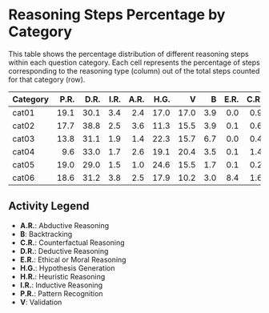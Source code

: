 # Reasoning Steps Percentage by Category

This table shows the percentage distribution of different reasoning steps within each question category.
Each cell represents the percentage of steps corresponding to the reasoning type (column) out of the total steps counted for that category (row).

| Category   |   P.R. |   D.R. |   I.R. |   A.R. |   H.G. |    V |   B |   E.R. |   C.R. |   H.R. |
|:-----------|-------:|-------:|-------:|-------:|-------:|-----:|----:|-------:|-------:|-------:|
| cat01      |   19.1 |   30.1 |    3.4 |    2.4 |   17.0 | 17.0 | 3.9 |    0.0 |    0.9 |    6.2 |
| cat02      |   17.7 |   38.8 |    2.5 |    3.6 |   11.3 | 15.5 | 3.9 |    0.1 |    0.6 |    6.1 |
| cat03      |   13.8 |   31.1 |    1.9 |    1.4 |   22.3 | 15.7 | 6.7 |    0.0 |    0.4 |    6.8 |
| cat04      |    9.6 |   33.0 |    1.7 |    2.6 |   19.1 | 20.4 | 3.5 |    0.1 |    1.4 |    8.5 |
| cat05      |   19.0 |   29.0 |    1.5 |    1.0 |   24.6 | 15.5 | 1.7 |    0.1 |    0.2 |    7.3 |
| cat06      |   18.6 |   31.2 |    3.8 |    2.5 |   17.9 | 10.2 | 3.0 |    8.4 |    1.6 |    2.7 |

## Activity Legend

* **A.R.**: Abductive Reasoning
* **B**: Backtracking
* **C.R.**: Counterfactual Reasoning
* **D.R.**: Deductive Reasoning
* **E.R.**: Ethical or Moral Reasoning
* **H.G.**: Hypothesis Generation
* **H.R.**: Heuristic Reasoning
* **I.R.**: Inductive Reasoning
* **P.R.**: Pattern Recognition
* **V**: Validation
